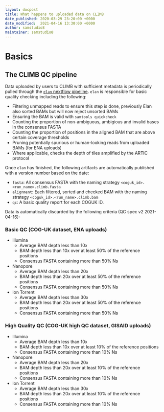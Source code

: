 ```yaml
---
layout: docpost
title: What happens to uploaded data on CLIMB
date_published: 2020-03-29 23:20:00 +0000
date_modified:  2021-04-16 13:30:00 +0000
author: samstudio8
maintainer: samstudio8
---
```


# Basics
## The CLIMB QC pipeline

Data uploaded by users to CLIMB with sufficient metadata is periodically pulled through the [`elan` nextflow pipeline](https://github.com/SamStudio8/elan-nextflow).
`elan` is responsible for basic quality checking including the following:

* Filtering unmapped reads to ensure this step is done, previously Elan also sorted BAMs but will now reject unsorted BAMs
* Ensuring the BAM is valid with `samtools quickcheck`
* Counting the proportion of non-ambiguous, ambigious and invalid bases in the consensus FASTA
* Counting the proportion of positions in the aligned BAM that are above certain coverage thresholds
* Pruning potentially spurious or human-looking reads from uploaded BAMs (for ENA uploads)
* Where applicable, checks the depth of tiles amplified by the ARTIC protocol

Once `elan` has finished, the following artifacts are automatically published with a version number based on the date:

* `fasta`: All consensus FASTA with the naming strategy `<coguk_id>.<run_name>.climb.fasta`
* `alignment`: Each filtered, sorted and checked BAM with the naming strategy `<coguk_id>.<run_name>.climb.bam`
* `qc`: A basic quality report for each COGUK ID.

Data is automatically discarded by the following criteria (QC spec v2 2021-04-16):

### Basic QC (COG-UK dataset, ENA uploads)

* Illumina 
    * Average BAM depth less than 10x
    * BAM depth less than 10x over at least 50% of the reference positions
    * Consensus FASTA containing more than 50% Ns
* Nanopore
    * Average BAM depth less than 20x
    * BAM depth less than 20x over at least 50% of the reference positions
    * Consensus FASTA containing more than 50% Ns
* Ion Torrent 
    * Average BAM depth less than 30x
    * BAM depth less than 20x over at least 50% of the reference positions
    * Consensus FASTA containing more than 50% Ns

### High Quality QC (COG-UK high QC dataset, GISAID uploads)

* Illumina 
    * Average BAM depth less than 10x
    * BAM depth less than 10x over at least 10% of the reference positions
    * Consensus FASTA containing more than 10% Ns
* Nanopore
    * Average BAM depth less than 20x
    * BAM depth less than 20x over at least 10% of the reference positions
    * Consensus FASTA containing more than 10% Ns
* Ion Torrent 
    * Average BAM depth less than 30x
    * BAM depth less than 20x over at least 10% of the reference positions
    * Consensus FASTA containing more than 10% Ns
